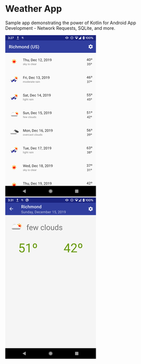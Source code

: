 # Weather App

Sample app demonstrating the power of Kotlin for Android App Development - Network Requests, SQLite, and more.

![image](assets/pic.jpg) &nbsp; ![image2](assets/pic2.jpg)
